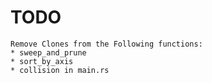# TODO

    Remove Clones from the Following functions:
    * sweep_and_prune
    * sort_by_axis
    * collision in main.rs
